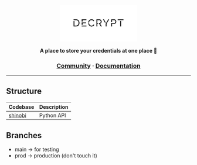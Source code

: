 <a href="">
    <p align="center">
        <img height=100 src="assets/logo-1-black.png"/>
    </p>
</a>
<p align="center">
  <strong>A place to store your credentials at one place 🔐</strong>
</p>

<h3 align="center">
  <a href="https://discord.gg/Y6UwTYWF">Community</a>
  <span> · </span>
  <a href="https://github.com/jessejes/decrypt-docs">Documentation</a>
</h3>

---

## Structure
| Codebase            | Description         |
|---------------------|---------------------|
| [shinobi](shinobi)  | Python API          |

## Branches
- main -> for testing
- prod -> production (don't touch it)
